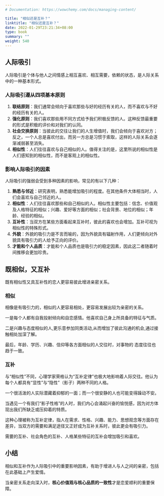 ```yaml
---
# Documentation: https://wowchemy.com/docs/managing-content/

title: "相似还是互补？"
linktitle: "相似还是互补？"
date: 2022-01-29T23:21:34+08:00
type: book
summary: ""
weight: 540
---
```


<!--more-->

## 人际吸引

人际吸引是个体与他人之间情感上相互喜欢、相互需要，依赖的状态，是人际关系中的一种基本形式。

### 人际吸引遵从四项基本原则

1. **联结原则**：我们通常会倾向于喜欢那些与好的经历有关的人，而不喜欢与不好的经历有关的人。
2. **强化原则**：我们喜欢那些用不同方式给予我们积极反馈的人。这种反馈最重要的形式是积极的评价和对我们的认同。
3. **社会交换原则**：当彼此的交往让我们的人生增值时，我们会倾向于喜欢对方；反之，一个人总是喜欢付出，而另一方总是习惯于索取，这样的人际关系会逐渐减弱甚至消失。
4. **相似性**：人们往往喜欢与自己相似的人。值得关注的是，这里所说的相似性是人们感知到的相似性，而不是客观上的相似性。

### 影响人际吸引的因素

人际吸引的强弱会受到多种因素的影响，常见的有以下几种：

1. **熟悉与邻近**：研究表明，熟悉能增加吸引的程度。在其他条件大体相当时，人们会喜欢与自己邻近的人。
2. **相似性**：人们往往喜欢那些和自己相似的人。相似性主要包括：信念、价值观及人格特征的相似；兴趣、爱好等方面的相似；社会背景、地位的相似；年龄、经验的相似。
3. **互补性**：当双方在某些方面看起来互补时，彼此的喜欢也会增加。互补可视为相似性的特殊形式。
4. **外貌**：外貌的吸引力是不言而喻的，因为外貌具有辐射作用，人们更倾向对外貌具有吸引力的人给予正向的评价。
5. **才能和个人品质**：才能和个人品质也是吸引力的稳定因素，因此这二者随着时间推移会更加珍贵。

## 既相似，又互补

既有相似性又具互补性的恋人更容易彼此增进亲密关系。

### 相似

相像是有吸引力的，相似的人更容易相处，更容易发展出较为亲密的关系。

一是每个人都有自我投射倾向和自恋感情。他喜欢自己身上所具备的特征与气质。

二是兴趣与态度相似的人,更乐意参加同类活动,从而增加了彼此沟通的机会,通过接触相处加深了解。

最后，年龄、学历、兴趣、信仰等各方面相似的人交往时，对事物的
态度往往也趋于一致。

### 互补

与“相似性”不同，心理学家荣格认为“互补定律”也极大地影响着人际交往。他认为每个人都具有“显性”与“隐性”（影子）两种不同的人格。

一个很活泼的人实际潜藏着抑郁的一面；而一个很安静的人也可能变得躁动不安。

当遇见一个有我们“影子性格”的人时，我们内心会涌起兴奋的愉悦感，因为对方体现出我们所缺乏或压抑着的特质。

这种心理被称为互补定律，指人在需求、性格、兴趣、能力、思想观念等方面存在差异，当双方的需要和满足途径又正好成为互补关系时，彼此更会有吸引力。

需要的互补、社会角色的互补、人格某些特征的互补会增加吸引和喜欢。

## 小结

相似和互补作为人际吸引中的重要影响因素，有助于增进人与人之间的亲密，包括在此基础上产生爱情。

当亲密关系走向深入时，**核心价值观与核心品质的一致性**才是恋爱顺利的重要保障。
